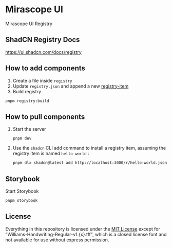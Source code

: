 # Mirascope UI

Mirascope UI Registry

## ShadCN Registry Docs

https://ui.shadcn.com/docs/registry

## How to add components

1. Create a file inside `registry`
2. Update `registry.json` and append a new [registry-item](https://ui.shadcn.com/docs/registry/registry-item-json)
3. Build registry

```bash
pnpm registry:build
```

## How to pull components

1. Start the server

   `pnpm dev`

2. Use the `shadcn` CLI add command to install a registry item, assuming the registry item is named `hello-world` :

   ```bash
   pnpm dlx shadcn@latest add http://localhost:3000/r/hello-world.json
   ```

## Storybook

Start Storybook

```bash
pnpm storybook
```

## License

Everything in this repository is licensed under the [MIT License](https://github.com/Mirascope/ui/blob/main/LICENSE) except for "Williams-Handwriting-Regular-v1.{x}.tff", which is a closed license font and not available for use without express permission.
